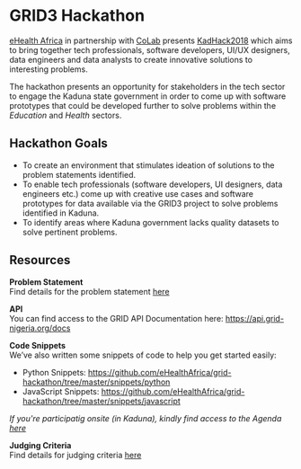 # GRID3 Hackathon

[eHealth Africa](https://www.ehealthafrica.org/) in partnership with [CoLab](http://colab.com.ng/) presents [KadHack2018](https://bit.ly/kadhack2018) which aims to bring together tech professionals, software developers, UI/UX designers, data engineers and data analysts to create innovative solutions to interesting problems.

The hackathon presents an opportunity for stakeholders in the tech sector to engage the Kaduna state government in order to come up with software prototypes that could be developed further to solve problems within the *Education* and *Health* sectors.


## Hackathon Goals

* To create an environment that stimulates ideation of solutions to the problem statements identified.
* To enable tech professionals (software developers, UI designers, data engineers etc.) come up with creative use cases and software prototypes for data available via the GRID3 project to solve problems identified in Kaduna.
* To identify areas where Kaduna government lacks quality datasets to solve pertinent problems.

## Resources

**Problem Statement**  
Find details for the problem statement [here](./Problem-Statement.md)

**API**  
You can find access to the GRID API Documentation here: https://api.grid-nigeria.org/docs

**Code Snippets**  
We’ve also written some snippets of code to help you get started easily:

* Python Snippets: https://github.com/eHealthAfrica/grid-hackathon/tree/master/snippets/python
* JavaScript Snippets: https://github.com/eHealthAfrica/grid-hackathon/tree/master/snippets/javascript

*If you're participatig onsite (in Kaduna), kindly find access to the Agenda [here](https://github.com/eHealthAfrica/grid-hackathon/blob/master/KadHack%20agenda%202.png?raw=true)*

**Judging Criteria**  
Find details for judging criteria [here](./Judging-Criteria.md)
